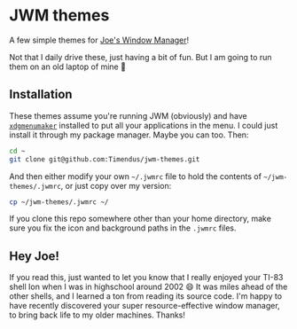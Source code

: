 # JWM themes

A few simple themes for [Joe's Window
Manager](https://joewing.net/projects/jwm/)!

Not that I daily drive these, just having a bit of fun. But I am going to run
them on an old laptop of mine 🙂

## Installation

These themes assume you're running JWM (obviously) and have
[`xdgmenumaker`](https://github.com/gapan/xdgmenumaker) installed to put all
your applications in the menu. I could just install it through my package
manager. Maybe you can too. Then:

```bash
cd ~
git clone git@github.com:Timendus/jwm-themes.git
```

And then either modify your own `~/.jwmrc` file to hold the contents of
`~/jwm-themes/.jwmrc`, or just copy over my version:

```bash
cp ~/jwm-themes/.jwmrc ~/
```

If you clone this repo somewhere other than your home directory, make sure you
fix the icon and background paths in the `.jwmrc` files.

## Hey Joe!

If you read this, just wanted to let you know that I really enjoyed your TI-83
shell Ion when I was in highschool around 2002 😄 It was miles ahead of the
other shells, and I learned a ton from reading its source code. I'm happy to
have recently discovered your super resource-effective window manager, to bring
back life to my older machines. Thanks!
